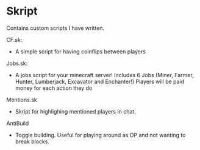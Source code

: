 # Skript 
Contains custom scripts I have written.

CF.sk: 
- A simple script for having coinflips between players

Jobs.sk: 
- A jobs script for your minecraft server! Includes 6 Jobs (Miner, Farmer, Hunter, Lumberjack, Excavator and Enchanter!) Players will be paid money for each action they do

Mentions.sk
 - Skript for highlighing mentioned players in chat.

AntiBuild
 - Toggle building. Useful for playing around as OP and not wanting to break blocks.
